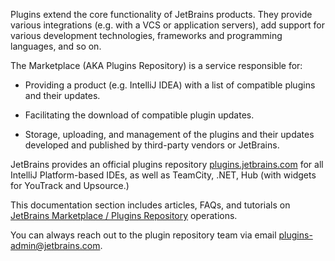 [//]: # (title: Marketplace Paid Plugins)

Plugins extend the core functionality of JetBrains products. They provide various integrations (e.g. with a VCS or application servers), add support for various development technologies, frameworks and programming languages, and so on.

The Marketplace (AKA Plugins Repository) is a service responsible for:

* Providing a product (e.g. IntelliJ IDEA) with a list of compatible plugins and their updates.
 
* Facilitating the download of compatible plugin updates.
 
* Storage, uploading, and management of the plugins and their updates developed and published by third-party vendors or JetBrains.

JetBrains provides an official plugins repository [plugins.jetbrains.com](https://plugins.jetbrains.com) for all IntelliJ Platform-based IDEs, as well as TeamCity, .NET, Hub (with widgets for YouTrack and Upsource.)

This documentation section includes articles, FAQs, and tutorials on [JetBrains Marketplace / Plugins Repository](https://plugins.jetbrains.com) operations.

You can always reach out to the plugin repository team via email [plugins-admin@jetbrains.com](plugins-admin@jetbrains.com).
